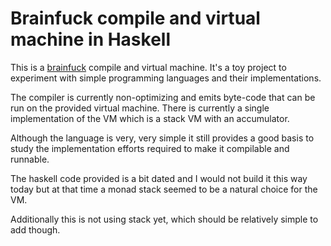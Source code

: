 # Brainfuck compile and virtual machine in Haskell

This is a [brainfuck](https://en.wikipedia.org/wiki/Brainfuck) compile and virtual machine.
It's a toy project to experiment with simple programming languages and their implementations.

The compiler is currently non-optimizing and emits byte-code that can be run on the 
provided virtual machine. There is currently a single implementation of the VM which is a stack VM
with an accumulator. 

Although the language is very, very simple it still provides a good basis to study the implementation
efforts required to make it compilable and runnable.

The haskell code provided is a bit dated and I would not build it this way today but at that time
a monad stack seemed to be a natural choice for the VM.

Additionally this is not using stack yet, which should be relatively simple to add though.
